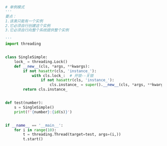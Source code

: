 
<BlogInfo id="914" title="10.单例模式" author="白日梦想猿" pv=0 read_times=0 pre_cost_time="0分30秒" category="进阶语法" tag_list="['进阶语法']" create_time="2022.02.01 17:29:49" update_time="2022.08.23 15:40:32" />

```python
# 单例模式
'''
要点：
1.该类只能有一个实例
2.它必须自行创建这个实例
3.它必须自行向整个系统提供整个实例

'''
import threading


class SingleSimple:
    lock_ = threading.Lock()
    def __new__(cls, *args, **kwargs):
        if not hasattr(cls, 'instance_'):
            with cls.lock_:  # 开锁--关锁
                if not hasattr(cls, 'instance_'):
                    cls.instance_ = super().__new__(cls, *args, **kwargs)
        return cls.instance_


def test(number):
    s = SingleSimple()
    print(f'{number}:{id(s)}')


if __name__ == '__main__':
    for i in range(10):
        t = threading.Thread(target=test, args=(i,))
        t.start()

```
